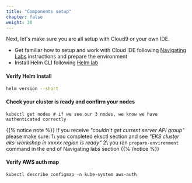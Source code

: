 ```yaml
---
title: "Components setup" 
chapter: false
weight: 30
---
```


Next, let's make sure you are all setup with Cloud9 or your own IDE.

- Get familiar how to setup and work with Cloud IDE following [Navigating Labs](https://www.eksworkshop.com/docs/introduction/navigating-labs) instructions and prepare the environment
- Install Helm CLI following [Helm lab](https://www.eksworkshop.com/docs/introduction/helm/)

#### Verify Helm Install

```sh
helm version --short
```

#### Check your cluster is ready and confirm your nodes

```
kubectl get nodes # if we see our 3 nodes, we know we have authenticated correctly
```

{{% notice note %}}
If you receive _"couldn't get current server API group"_ please make sure: 1\ you completed eksctl section and see _"EKS cluster eks-workshop in xxxxx region is ready"_ 2\ you ran `prepare-environment` command in the end of Navigating labs section
{{% /notice %}}


#### Verify AWS auth map
```
kubectl describe configmap -n kube-system aws-auth
```
